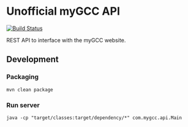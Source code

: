 # Unofficial myGCC API

[![Build Status](https://travis-ci.com/davidcorbin/mygcc-api.svg?token=dxqddm4qxdWvzPBrhpv6&branch=master)](https://travis-ci.com/davidcorbin/mygcc-api)

REST API to interface with the myGCC website.

## Development

### Packaging
```mvn clean package```

### Run server
```java -cp "target/classes:target/dependency/*" com.mygcc.api.Main```
